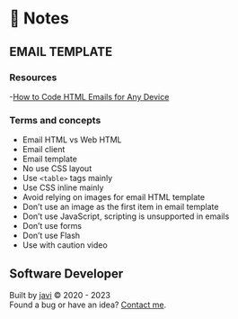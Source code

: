 # :memo: Notes
## EMAIL TEMPLATE
### Resources
-[How to Code HTML Emails for Any Device](https://www.campaignmonitor.com/dev-resources/guides/coding-html-emails/)
### Terms and concepts
- Email HTML vs Web HTML
- Email client
- Email template
- No use CSS layout
- Use ```<table>``` tags mainly
- Use CSS inline mainly
- Avoid relying on images for email HTML template
- Don’t use an image as the first item in email template
- Don’t use JavaScript, scripting is unsupported in emails
- Don’t use forms
- Don’t use Flash
- Use with caution video
## Software Developer
Built by [javi](https://github.com/javierandres-dev/) :copyright: 2020 - 2023  
Found a bug or have an idea? [Contact me](https://www.linkedin.com/in/javierandres-dev/).

